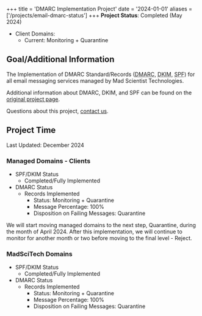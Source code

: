 +++
title = 'DMARC Implementation Project'
date = '2024-01-01'
aliases = ['/projects/email-dmarc-status']
+++
**Project Status**: Completed (May 2024)

* Client Domains: 
  * Current: Monitoring + Quarantine 

## Goal/Additional Information

The Implementation of DMARC Standard/Records (<abbr title="Domain-based Message Authentication, Reporting & Conformance">DMARC</abbr>, <abbr title="DomainKeys Identified Mail">DKIM</abbr>, <abbr title="Sender Policy Framework">SPF</abbr>) for all email messaging services managed by Mad Scientist Technologies.

Additional information about DMARC, DKIM, and SPF can be found on the [original project page](/projects-status/spf-dkim-dmarc-project/).

Questions about this project, [contact us](https://madscitech.com/about/contact/).

## Project Time

Last Updated: December 2024

### Managed Domains - Clients

* SPF/DKIM Status
    * Completed/Fully Implemented
* DMARC Status
    * Records Implemented
        * Status: Monitoring + Quarantine
        * Message Percentage: 100%
        * Disposition on Failing Messages: Quarantine

We will start moving managed domains to the next step, Quarantine, during the month of April 2024. After this implementation, we will continue to monitor for another month or two before moving to the final level - Reject.

### MadSciTech Domains

* SPF/DKIM Status
    * Completed/Fully Implemented
* DMARC Status
    * Records Implemented
        * Status: Monitoring + Quarantine
        * Message Percentage: 100%
        * Disposition on Failing Messages: Quarantine

